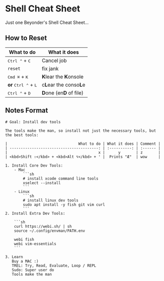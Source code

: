 # Shell Cheat Sheet

Just one Beyonder's Shell Cheat Sheet...

## How to Reset

| What to do                              | What it does               |
| --------------------------------------- | -------------------------- |
| <kbd>Ctrl ⌃</kbd> + <kbd>C</kbd>        | Cancel job                 |
| `reset`                                 | fix jank                   |
| <kbd>Cmd ⌘</kbd> + <kbd>K</kbd>         | **K**lear the **K**onsole  |
| **or** <kbd>Ctrl ⌃</kbd> + <kbd>L</kbd> | c**L**ear the conso**L**e  |
| <kbd>Ctrl ⌃</kbd> + <kbd>D</kbd>        | **D**one (en**D** of file) |

## Notes Format

````mkdn
# Goal: Install dev tools

The tools make the man, so install not just the necessary tools, but the best tools:

|                                What to do | What it does | Comment |
| ----------------------------------------: | :----------: | :------ |
|                                         x |      y       | z       |
| <kbd>Shift ⇧</kbd> + <kbd>Alt ⌥</kbd> + ' |  Prints "Æ"  | wow     |

1. Install Core Dev Tools:
    - Mac
        ```sh
        # install xcode command line tools
        xselect --install
        ```
    - Linux
        ```sh
        # install linux dev tools
        sudo apt install -y fish git vim curl
        ```
2. Install Extra Dev Tools:

    ```sh
    curl https://webi.sh/ | sh
    source ~/.config/envman/PATH.env

    webi fish
    webi vim-essentials
    ```

3. Learn
   Buy a MAC :)
   TREL: Try, Read, Evaluate, Loop / REPL
   Sudo: Super user do
   Tools make the man
